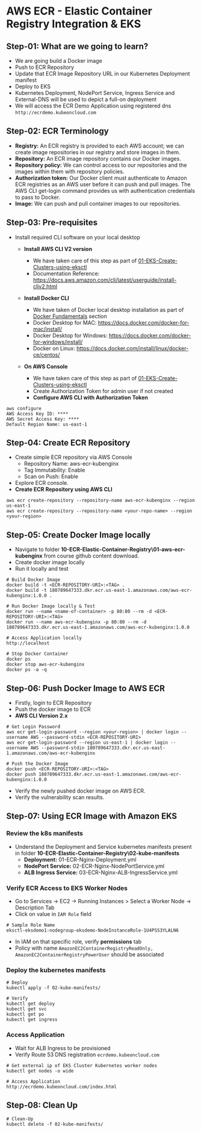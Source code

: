 # AWS ECR - Elastic Container Registry Integration & EKS

## Step-01: What are we going to learn?
- We are going build a Docker image 
- Push to ECR Repository
- Update that ECR Image Repository URL in our Kubernetes Deployment manifest
- Deploy to EKS
- Kubernetes Deployment, NodePort Service, Ingress Service and External-DNS will be used to depict a full-on deployment
- We will access the ECR Demo Application using registered dns `http://ecrdemo.kubeoncloud.com`

## Step-02: ECR Terminology
 - **Registry:** An  ECR registry is provided to each AWS account; we can create image repositories in our registry and store images in them. 
- **Repository:** An ECR image repository contains our Docker images. 
- **Repository policy:** We can control access to our repositories and the images within them with repository policies. 
- **Authorization token:** Our Docker client must authenticate to Amazon ECR registries as an AWS user before it can push and pull images. The AWS CLI get-login command provides us with authentication credentials to pass to Docker. 
- **Image:** We can push and pull container images to our repositories.  

## Step-03: Pre-requisites
- Install required CLI software on your local desktop
   - **Install AWS CLI V2 version**
      - We have taken care of this step as part of [01-EKS-Create-Clusters-using-eksctl](/01-EKS-Create-Cluster-using-eksctl/01-01-Install-CLIs/README.md)
      - Documentation Reference: https://docs.aws.amazon.com/cli/latest/userguide/install-cliv2.html
   - **Install Docker CLI** 
      - We have taken of Docker local desktop installation as part of [Docker Fundamentals](https://github.com/nholuongut/docker-fundamentals/tree/master/02-Docker-Installation) section 
      - Docker Desktop for MAC: https://docs.docker.com/docker-for-mac/install/
      - Docker Desktop for Windows: https://docs.docker.com/docker-for-windows/install/
      - Docker on Linux: https://docs.docker.com/install/linux/docker-ce/centos/

   - **On AWS Console**
      - We have taken care of this step as part of [01-EKS-Create-Clusters-using-eksctl](/01-EKS-Create-Cluster-using-eksctl/01-01-Install-CLIs/README.md)
      - Create Authorization Token for admin user if not created
      - **Configure AWS CLI with Authorization Token**
```
aws configure
AWS Access Key ID: ****
AWS Secret Access Key: ****
Default Region Name: us-east-1
```   

## Step-04: Create ECR Repository
- Create simple ECR repository via AWS Console 
   - Repository Name: aws-ecr-kubenginx
   - Tag Immutability: Enable
   - Scan on Push: Enable
- Explore ECR console. 
- **Create ECR Repository using AWS CLI**
```
aws ecr create-repository --repository-name aws-ecr-kubenginx --region us-east-1
aws ecr create-repository --repository-name <your-repo-name> --region <your-region>
```

## Step-05: Create Docker Image locally
- Navigate to folder **10-ECR-Elastic-Container-Registry\01-aws-ecr-kubenginx** from course github content download. 
- Create docker image locally
- Run it locally and test
```
# Build Docker Image
docker build -t <ECR-REPOSITORY-URI>:<TAG> . 
docker build -t 180789647333.dkr.ecr.us-east-1.amazonaws.com/aws-ecr-kubenginx:1.0.0 . 

# Run Docker Image locally & Test
docker run --name <name-of-container> -p 80:80 --rm -d <ECR-REPOSITORY-URI>:<TAG>
docker run --name aws-ecr-kubenginx -p 80:80 --rm -d 180789647333.dkr.ecr.us-east-1.amazonaws.com/aws-ecr-kubenginx:1.0.0

# Access Application locally
http://localhost

# Stop Docker Container
docker ps
docker stop aws-ecr-kubenginx
docker ps -a -q
```

## Step-06: Push Docker Image to AWS ECR
- Firstly, login to ECR Repository
- Push the docker image to ECR
- **AWS CLI Version 2.x**
```
# Get Login Password
aws ecr get-login-password --region <your-region> | docker login --username AWS --password-stdin <ECR-REPOSITORY-URI>
aws ecr get-login-password --region us-east-1 | docker login --username AWS --password-stdin 180789647333.dkr.ecr.us-east-1.amazonaws.com/aws-ecr-kubenginx

# Push the Docker Image
docker push <ECR-REPOSITORY-URI>:<TAG>
docker push 180789647333.dkr.ecr.us-east-1.amazonaws.com/aws-ecr-kubenginx:1.0.0
```
- Verify the newly pushed docker image on AWS ECR. 
- Verify the vulnerability scan results. 

## Step-07: Using ECR Image with Amazon EKS

### Review the k8s manifests
- Understand the Deployment and Service kubernetes manifests present in folder **10-ECR-Elastic-Container-Registry\02-kube-manifests**
  - **Deployment:** 01-ECR-Nginx-Deployment.yml
  - **NodePort Service:** 02-ECR-Nginx-NodePortService.yml
  - **ALB Ingress Service:** 03-ECR-Nginx-ALB-IngressService.yml

### Verify ECR Access to EKS Worker Nodes
- Go to Services -> EC2 -> Running Instances > Select a Worker Node -> Description Tab
- Click on value in `IAM Role` field
```
# Sample Role Name 
eksctl-eksdemo1-nodegroup-eksdemo-NodeInstanceRole-1U4PSS3YLALN6
```
- In IAM on that specific role, verify **permissions** tab
- Policy with name `AmazonEC2ContainerRegistryReadOnly, AmazonEC2ContainerRegistryPowerUser` should be associated

### Deploy the kubernetes manifests
```
# Deploy
kubectl apply -f 02-kube-manifests/

# Verify
kubectl get deploy
kubectl get svc
kubectl get po
kubectl get ingress
```
### Access Application
- Wait for ALB Ingress to be provisioned
- Verify Route 53 DNS registration `ecrdemo.kubeoncloud.com`
```
# Get external ip of EKS Cluster Kubernetes worker nodes
kubectl get nodes -o wide

# Access Application
http://ecrdemo.kubeoncloud.com/index.html
```

## Step-08: Clean Up 
```
# Clean-Up
kubectl delete -f 02-kube-manifests/
```